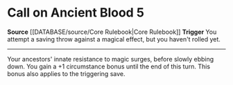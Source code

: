﻿---
actions: '[reaction]'
cost: null
element: null
frequency: null
id: '1'
name: Call on Ancient Blood
rarity: Common
requirement: null
rus_type_level: null
school: null
source: '[[DATABASE/source/Core Rulebook|Core Rulebook]]'
trait: null
trigger: You attempt a saving throw against a magical effect, but you haven't rolled
  yet.
type: Action

---
# Call on Ancient Blood <span class="action-icon">5</span>

**Source** [[DATABASE/source/Core Rulebook|Core Rulebook]] 
**Trigger** You attempt a saving throw against a magical effect, but you haven't rolled yet.

---
Your ancestors' innate resistance to magic surges, before slowly ebbing down. You gain a +1 circumstance bonus until the end of this turn. This bonus also applies to the triggering save.